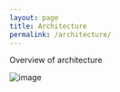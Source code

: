 ```yaml
---
layout: page
title: Architecture
permalink: /architecture/
---
```


Overview of architecture

![image](/documentation/assets/img/architecture.png)